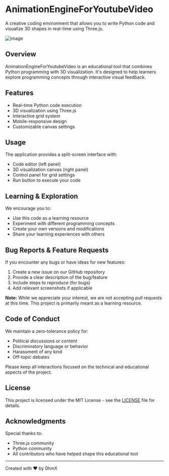 # AnimationEngineForYoutubeVideo

A creative coding environment that allows you to write Python code and visualize 3D shapes in real-time using Three.js.

![image](https://github.com/user-attachments/assets/ccf851ad-01c9-466f-abc0-c576eb47a631)

## Overview

AnimationEngineForYoutubeVideo is an educational tool that combines Python programming with 3D visualization. It's designed to help learners explore programming concepts through interactive visual feedback.

## Features

- Real-time Python code execution
- 3D visualization using Three.js
- Interactive grid system
- Mobile-responsive design
- Customizable canvas settings

## Usage

The application provides a split-screen interface with:
- Code editor (left panel)
- 3D visualization canvas (right panel)
- Control panel for grid settings
- Run button to execute your code

## Learning & Exploration

We encourage you to:
- Use this code as a learning resource
- Experiment with different programming concepts
- Create your own versions and modifications
- Share your learning experiences with others

## Bug Reports & Feature Requests

If you encounter any bugs or have ideas for new features:
1. Create a new issue on our GitHub repository
2. Provide a clear description of the bug/feature
3. Include steps to reproduce (for bugs)
4. Add relevant screenshots if applicable

**Note:** While we appreciate your interest, we are not accepting pull requests at this time. This project is primarily meant as a learning resource.

## Code of Conduct

We maintain a zero-tolerance policy for:
- Political discussions or content
- Discriminatory language or behavior
- Harassment of any kind
- Off-topic debates

Please keep all interactions focused on the technical and educational aspects of the project.

## License

This project is licensed under the MIT License - see the [LICENSE](LICENSE) file for details.

## Acknowledgments

Special thanks to:
- Three.js community
- Python community
- All contributors who have helped shape this educational tool

---

Created with ❤️ by 0hmX
